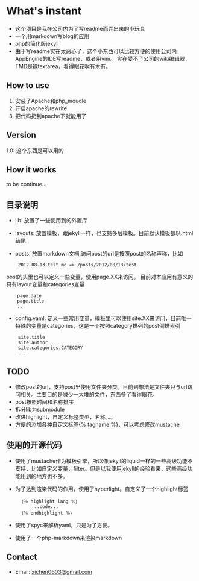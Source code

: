# What's instant
* 这个项目是我在公司内为了写readme而弄出来的小玩具
* 一个用markdown写blog的应用
* php的简化版jekyll
* 由于写readme实在太恶心了，这个小东西可以比较方便的使用公司内AppEngine的IDE写readme，或者用vim。
实在受不了公司的wiki编辑器，TMD是裸textarea，看得眼花啊有木有。

## How to use
 1. 安装了Apache和php_moudle
 2. 开启apache的rewrite
 3. 把代码扔到apache下就能用了

## Version
 1.0: 这个东西是可以用的

## How it works
 to be continue...

## 目录说明
 * lib: 放置了一些使用到的外置库
 * layouts: 放置模板，跟jekyll一样，也支持多层模板。目前默认模板都以.html结尾
 * posts: 放置markdown文档,访问post的url是按照post的名称声称，比如

        2012-08-13-test.md => /posts/2012/08/13/test

  post的头里也可以定义一些变量，使用page.XX来访问。
  目前对本应用有意义的只有layout变量和categories变量

        page.date
        page.title
        ...

 * config.yaml: 定义一些常用变量，模板里可以使用site.XX来访问，目前唯一特殊的变量是categories，这是一个按照category排列的post倒排索引
    
        site.title
        site.author
        site.categories.CATEGORY
        ...

## TODO
 * 修改post的url，支持post里使用文件夹分类。目前到想法是文件夹只与url访问相关。主要目的是减少一大堆的文件，东西多了看得眼花。
 * post按照时间和名称排序
 * 拆分lib为submodule
 * 改进highlight，自定义标签类型，名称。。。
 * 方便的添加各种自定义标签{% tagname %}，可以考虑修改mustache

## 使用的开源代码
* 使用了mustache作为模板引擎，所以像jekyll的liquid一样的一些高级功能不支持，比如自定义变量，filter。但是以我使用jekyll的经验看来，这些高级功能用到的地方也不多。
* 为了达到渲染代码的作用，使用了hyperlight。自定义了一个highlight标签

        ｛％ highlight lang ％｝
            ...code...
        ｛％ endhighlight ％｝

* 使用了spyc来解析yaml，只是为了方便。
* 使用了一个php-markdown来渲染markdown

## Contact
* Email: xichen0603@gmail.com

